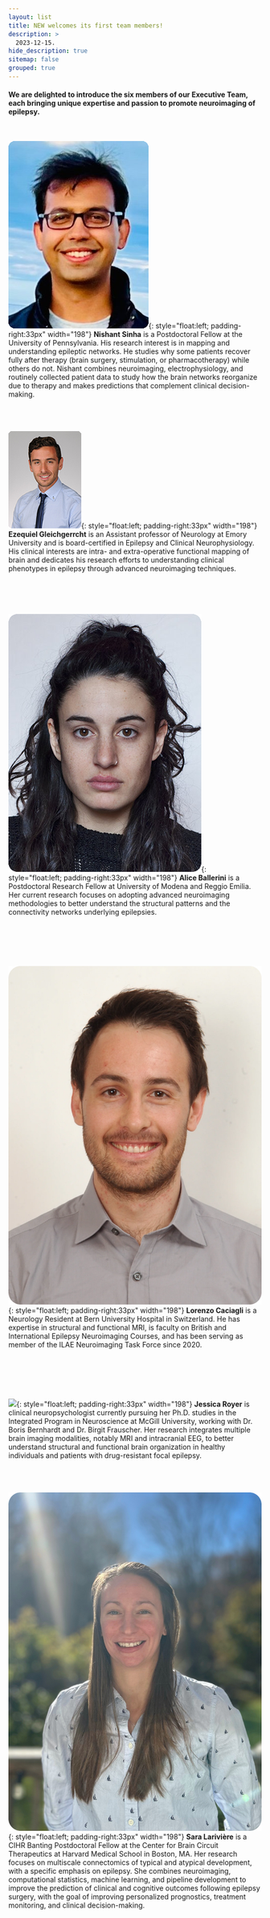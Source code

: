 ```yaml
---
layout: list
title: NEW welcomes its first team members!
description: >
  2023-12-15.
hide_description: true
sitemap: false
grouped: true
---
```


#### We are delighted to introduce the six members of our Executive Team, each bringing unique expertise and passion to promote neuroimaging of epilepsy.

<br/> 

![](https://github.com/new-epilepsy/website-extras/blob/main/team-photos/nishant.png?raw=true){: style="float:left; padding-right:33px" width="198"} <b>Nishant Sinha</b> is a Postdoctoral Fellow at the University of Pennsylvania. His research interest is in mapping and understanding epileptic networks. He studies why some patients recover fully after therapy (brain surgery, stimulation, or pharmacotherapy) while others do not. Nishant combines neuroimaging, electrophysiology, and routinely collected patient data to study how the brain networks reorganize due to therapy and makes predictions that complement clinical decision-making.
<br/><br/><br/><br/>

![](https://github.com/new-epilepsy/website-extras/blob/main/team-photos/zeke.png?raw=true){: style="float:left; padding-right:33px" width="198"} <b>Ezequiel Gleichgerrcht</b> is an Assistant professor of Neurology at Emory University and is board-certified in Epilepsy and Clinical Neurophysiology. His clinical interests are intra- and extra-operative functional mapping of brain and dedicates his research efforts to understanding clinical phenotypes in epilepsy through advanced neuroimaging techniques.
<br/><br/><br/><br/><br/>

![](https://github.com/new-epilepsy/website-extras/blob/main/team-photos/alice.png?raw=true){: style="float:left; padding-right:33px" width="198"} <b>Alice Ballerini</b> is a Postdoctoral Research Fellow at University of Modena and Reggio Emilia. Her current research focuses on adopting advanced neuroimaging methodologies to better understand the structural patterns and the connectivity networks underlying epilepsies. 
<br/><br/><br/><br/><br/><br/>

![](https://github.com/new-epilepsy/website-extras/blob/main/team-photos/drlo.png?raw=true){: style="float:left; padding-right:33px" width="198"} <b>Lorenzo Caciagli</b> is a Neurology Resident at Bern University Hospital in Switzerland. He has expertise in structural and functional MRI, is faculty on British and International Epilepsy Neuroimaging Courses, and has been serving as member of the ILAE Neuroimaging Task Force since 2020. 
<br/><br/><br/><br/><br/><br/>

![](https://github.com/new-epilepsy/website-extras/blob/main/team-photos/jr.png?raw=true){: style="float:left; padding-right:33px" width="198"} <b>Jessica Royer</b> is clinical neuropsychologist currently pursuing her Ph.D. studies in the Integrated Program in Neuroscience at McGill University, working with Dr. Boris Bernhardt and Dr. Birgit Frauscher. Her research integrates multiple brain imaging modalities, notably MRI and intracranial EEG, to better understand structural and functional brain organization in healthy individuals and patients with drug-resistant focal epilepsy. 
<br/><br/><br/><br/>

![](https://github.com/new-epilepsy/website-extras/blob/main/team-photos/sl.png?raw=true){: style="float:left; padding-right:33px" width="198"} <b>Sara Larivière</b> is a CIHR Banting Postdoctoral Fellow at the Center for Brain Circuit Therapeutics at Harvard Medical School in Boston, MA. Her research focuses on multiscale connectomics of typical and atypical development, with a specific emphasis on epilepsy. She combines neuroimaging, computational statistics, machine learning, and pipeline development to improve the prediction of clinical and cognitive outcomes following epilepsy surgery, with the goal of improving personalized prognostics, treatment monitoring, and clinical decision-making.

